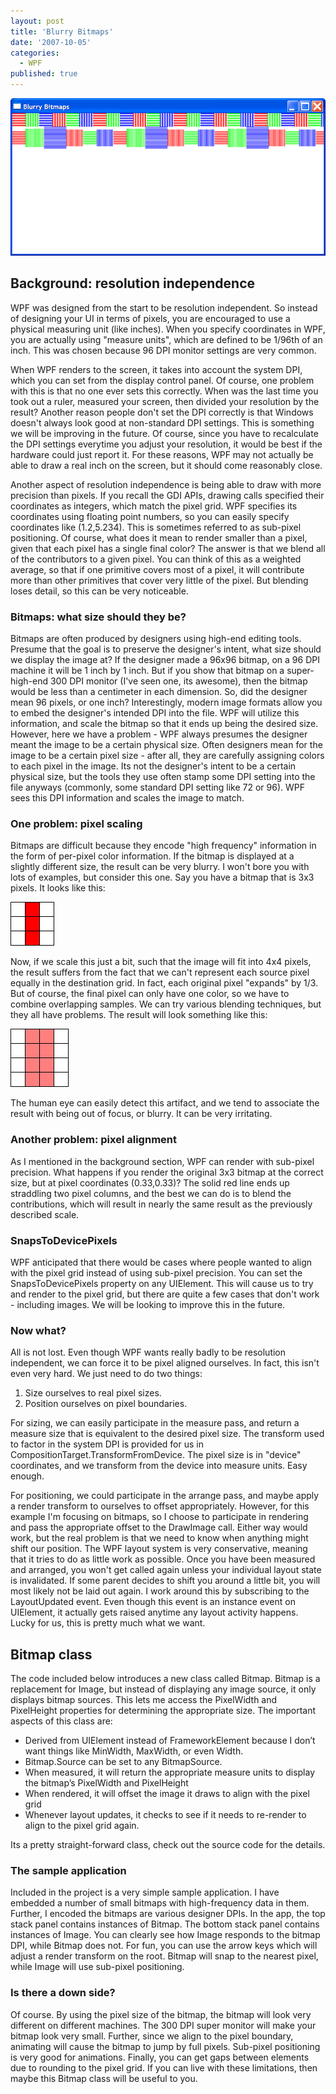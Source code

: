 ```yaml
---
layout: post
title: 'Blurry Bitmaps'
date: '2007-10-05'
categories:
  - WPF
published: true
---
```

![Blurry images](https://raw.githubusercontent.com/dwayneneed/dwayneneed.github.io/master/static/img/_posts/blurrybitmaps_thumb.png)

## Background: resolution independence

WPF was designed from the start to be resolution independent.  So instead of designing your UI in terms of pixels, you are encouraged to use a physical measuring unit (like inches).  When you specify coordinates in WPF, you are actually using "measure units", which are defined to be 1/96th of an inch.  This was chosen because 96 DPI monitor settings are very common.

When WPF renders to the screen, it takes into account the system DPI, which you can set from the display control panel.  Of course, one problem with this is that no one ever sets this correctly.  When was the last time you took out a ruler, measured your screen, then divided your resolution by the result?  Another reason people don't set the DPI correctly is that Windows doesn't always look good at non-standard DPI settings.  This is something we will be improving in the future.  Of course, since you have to recalculate the DPI settings everytime you adjust your resolution, it would be best if the hardware could just report it.  For these reasons, WPF may not actually be able to draw a real inch on the screen, but it should come reasonably close.

Another aspect of resolution independence is being able to draw with more precision than pixels.  If you recall the GDI APIs, drawing calls specified their coordinates as integers, which match the pixel grid.  WPF specifies its coordinates using floating point numbers, so you can easily specify coordinates like (1.2,5.234).  This is sometimes referred to as sub-pixel positioning.  Of course, what does it mean to render smaller than a pixel, given that each pixel has a single final color?  The answer is that we blend all of the contributors to a given pixel.  You can think of this as a weighted average, so that if one primitive covers most of a pixel, it will contribute more than other primitives that cover very little of the pixel.  But blending loses detail, so this can be very noticeable.

### Bitmaps: what size should they be?

Bitmaps are often produced by designers using high-end editing tools.  Presume that the goal is to preserve the designer's intent, what size should we display the image at?  If the designer made a 96x96 bitmap, on a 96 DPI machine it will be 1 inch by 1 inch.  But if you show that bitmap on a super-high-end 300 DPI monitor (I've seen one, its awesome), then the bitmap would be less than a centimeter in each dimension. So, did the designer mean 96 pixels, or one inch?  Interestingly, modern image formats allow you to embed the designer's intended DPI into the file.  WPF will utilize this information, and scale the bitmap so that it ends up being the desired size.  However, here we have a problem - WPF always presumes the designer meant the image to be a certain physical size.  Often designers mean for the image to be a certain pixel size - after all, they are carefully assigning colors to each pixel in the image.  Its not the designer's intent to be a certain physical size, but the tools they use often stamp some DPI setting into the file anyways (commonly, some standard DPI setting like 72 or 96).  WPF sees this DPI information and scales the image to match.

### One problem: pixel scaling

Bitmaps are difficult because they encode "high frequency" information in the form of per-pixel color information.  If the bitmap is displayed at a slightly different size, the result can be very blurry.  I won't bore you with lots of examples, but consider this one.  Say you have a bitmap that is 3x3 pixels.  It looks like this:

![Clear red bar](https://raw.githubusercontent.com/dwayneneed/dwayneneed.github.io/master/static/img/_posts/redbar_thumb_1.png)

Now, if we scale this just a bit, such that the image will fit into 4x4 pixels, the result suffers from the fact that we can't represent each source pixel equally in the destination grid.  In fact, each original pixel "expands" by 1/3.  But of course, the final pixel can only have one color, so we have to combine overlapping samples.  We can try various blending techniques, but they all have problems.  The result will look something like this:

![Blurry pink bar](https://raw.githubusercontent.com/dwayneneed/dwayneneed.github.io/master/static/img/_posts/pinkbar_thumb.png)

The human eye can easily detect this artifact, and we tend to associate the result with being out of focus, or blurry.  It can be very irritating.

### Another problem: pixel alignment

As I mentioned in the background section, WPF can render with sub-pixel precision.  What happens if you render the original 3x3 bitmap at the correct size, but at pixel coordinates (0.33,0.33)?  The solid red line ends up straddling two pixel columns, and the best we can do is to blend the contributions, which will result in nearly the same result as the previously described scale.

### SnapsToDevicePixels

WPF anticipated that there would be cases where people wanted to align with the pixel grid instead of using sub-pixel precision.  You can set the SnapsToDevicePixels property on any UIElement.  This will cause us to try and render to the pixel grid, but there are quite a few cases that don't work - including images.  We will be looking to improve this in the future.

### Now what?

All is not lost.  Even though WPF wants really badly to be resolution independent, we can force it to be pixel aligned ourselves.  In fact, this isn't even very hard.  We just need to do two things:

1. Size ourselves to real pixel sizes.
1. Position ourselves on pixel boundaries.

For sizing, we can easily participate in the measure pass, and return a measure size that is equivalent to the desired pixel size.  The transform used to factor in the system DPI is provided for us in CompositionTarget.TransformFromDevice.  The pixel size is in "device" coordinates, and we transform from the device into measure units.  Easy enough.

For positioning, we could participate in the arrange pass, and maybe apply a render transform to ourselves to offset appropriately.  However, for this example I'm focusing on bitmaps, so I choose to participate in rendering and pass the appropriate offset to the DrawImage call.  Either way would work, but the real problem is that we need to know when anything might shift our position.  The WPF layout system is very conservative, meaning that it tries to do as little work as possible.  Once you have been measured and arranged, you won't get called again unless your individual layout state is invalidated.  If some parent decides to shift you around a little bit, you will most likely not be laid out again.  I work around this by subscribing to the LayoutUpdated event.  Even though this event is an instance event on UIElement, it actually gets raised anytime any layout activity happens.  Lucky for us, this is pretty much what we want.

## Bitmap class

The code included below introduces a new class called Bitmap.  Bitmap is a replacement for Image, but instead of displaying any image source, it only displays bitmap sources.  This lets me access the PixelWidth and PixelHeight properties for determining the appropriate size.  The important aspects of this class are:

* Derived from UIElement instead of FrameworkElement because I don’t want things like MinWidth, MaxWidth, or even Width.
* Bitmap.Source can be set to any BitmapSource.
* When measured, it will return the appropriate measure units to display the bitmap’s PixelWidth and PixelHeight
* When rendered, it will offset the image it draws to align with the pixel grid
* Whenever layout updates, it checks to see if it needs to re-render to align to the pixel grid again.

Its a pretty straight-forward class, check out the source code for the details.

### The sample application

Included in the project is a very simple sample application.  I have embedded a number of small bitmaps with high-frequency data in them.  Further, I encoded the bitmaps are various designer DPIs.  In the app, the top stack panel contains instances of Bitmap.  The bottom stack panel contains instances of Image.  You can clearly see how Image responds to the bitmap DPI, while Bitmap does not.  For fun, you can use the arrow keys which will adjust a render transform on the root.  Bitmap will snap to the nearest pixel, while Image will use sub-pixel positioning.

### Is there a down side?

Of course.  By using the pixel size of the bitmap, the bitmap will look very different on different machines.  The 300 DPI super monitor will make your bitmap look very small.  Further, since we align to the pixel boundary, animating will cause the bitmap to jump by full pixels.  Sub-pixel positioning is very good for animations.  Finally, you can get gaps between elements due to rounding to the pixel grid.  If you can live with these limitations, then maybe this Bitmap class will be useful to you.
